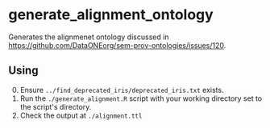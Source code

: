# generate_alignment_ontology

Generates the alignmenet ontology discussed in https://github.com/DataONEorg/sem-prov-ontologies/issues/120.

## Using

0. Ensure `../find_deprecated_iris/deprecated_iris.txt` exists.
1. Run the `./generate_alignment.R` script with your working directory set to the script's directory.
2. Check the output at `./alignment.ttl`
